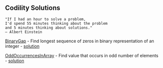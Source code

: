 ## Codility Solutions
```
"If I had an hour to solve a problem,
I'd spend 55 minutes thinking about the problem
and 5 minutes thinking about solutions."
― Albert Einstein
```
[BinaryGap](https://codility.com/programmers/lessons/1-iterations/binary_gap/) - Find longest sequence of zeros in binary representation of an integer - [solution](./binarygap.cpp)

[OddOccurrencesInArray](https://codility.com/programmers/lessons/2-arrays/odd_occurrences_in_array/) - Find value that occurs in odd number of elements - [solution](./oddOccurrencesInArray.cpp)
